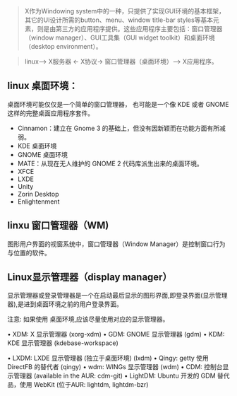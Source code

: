 
>X作为Windowing system中的一种，只提供了实现GUI环境的基本框架，其它的UI设计所需的button、menu、window title-bar styles等基本元素，则是由第三方的应用程序提供。这些应用程序主要包括：窗口管理器（window manager）、GUI工具集（GUI widget toolkit）和桌面环境（desktop environment）。

>linux--> X服务器 <- X协议-> 窗口管理器（桌面环境）--> X应用程序。

## linux 桌面环境：
桌面环境可能仅仅是一个简单的窗口管理器， 也可能是一个像 KDE 或者 GNOME这样的完整桌面应用程序套件。

- Cinnamon：建立在 Gnome 3 的基础上，但没有因新颖而在功能方面有所减弱。
- KDE 桌面环境
- GNOME 桌面环境
- MATE：从现在无人维护的 GNOME 2 代码库派生出来的桌面环境。
- XFCE
- LXDE
- Unity
- Zorin Desktop
- Enlightenment

## linxu 窗口管理器（WM)

图形用户界面的视窗系统中，窗口管理器（Window Manager）是控制窗口行为与位置的软件。


## Linux显示管理器（display manager）
显示管理器或登录管理器是一个在启动最后显示的图形界面,即登录界面(显示管理器),是进到桌面环境之前的用户登录界面。

注意: 如果使用 桌面环境,应该尽量使用对应的显示管理器。

• XDM: X 显示管理器 (xorg-xdm)
• GDM: GNOME 显示管理器 (gdm)
• KDM: KDE 显示管理器 (kdebase-workspace)

• LXDM: LXDE 显示管理器 (独立于桌面环境) (lxdm)
• Qingy: getty 使用 DirectFB 的替代者 (qingy)
• wdm: WINGs 显示管理器 (wdm)
• CDM: 控制台显示管理器 (available in the AUR: cdm-git)
• LightDM: Ubuntu 开发的 GDM 替代品，使用 WebKit (位于AUR: lightdm, lightdm-bzr)
